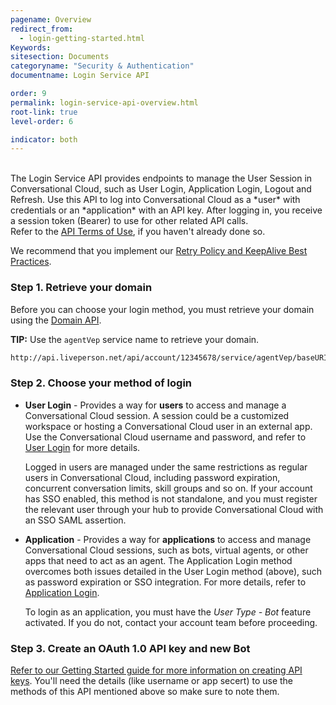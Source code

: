```yaml
---
pagename: Overview
redirect_from:
  - login-getting-started.html
Keywords:
sitesection: Documents
categoryname: "Security & Authentication"
documentname: Login Service API

order: 9
permalink: login-service-api-overview.html
root-link: true
level-order: 6

indicator: both
---
```

<br>
The Login Service API provides endpoints to manage the User Session in Conversational Cloud, such as User Login, Application Login, Logout and Refresh.  Use this API to log into Conversational Cloud as a *user* with credentials or an *application* with an API key. After logging in, you receive a session token (Bearer) to use for other related API calls.


<div class="important">
Refer to the <a href="https://www.liveperson.com/policies/apitou">API Terms of Use</a>, if you haven't already done so.<br>

We recommend that you implement our <a href="https://developers.liveperson.com/retry-and-keepalive-best-practices-overview.html">Retry Policy and KeepAlive Best Practices</a>.
</div>


### Step 1. Retrieve your domain

Before you can choose your login method, you must retrieve your domain using the [Domain API](https://developers.liveperson.com/retrieve-api-domains-using-the-domain-api.html).  


**TIP:** Use the `agentVep` service name to retrieve your domain.

```html
http://api.liveperson.net/api/account/12345678/service/agentVep/baseURI.json?version=1.0
```

### Step 2. Choose your method of login

- **User Login** - Provides a way for **users** to access and manage a Conversational Cloud session. A session could be a customized workspace or hosting a Conversational Cloud user in an external app. Use the Conversational Cloud username and password, and refer to [User Login](https://developers.liveperson.com/login-service-api-methods-user-login.html) for more details.

   <div class="notice">Logged in users are managed under the same restrictions as regular users in Conversational Cloud, including password expiration, concurrent conversation limits, skill groups and so on.  If your account has SSO enabled, this method is not standalone, and you must register the relevant user through your hub to provide Conversational Cloud with an SSO SAML assertion.</div>

- **Application** - Provides a way for **applications** to access and manage Conversational Cloud sessions, such as bots, virtual agents, or other apps that need to act as an agent. The Application Login method overcomes both issues detailed in the User Login method (above), such as password expiration or SSO integration. For more details, refer to [Application Login](https://developers.liveperson.com/login-service-api-methods-application-login.html).

   <div class="important">
   To login as an application, you must have the <i>User Type - Bot</i> feature activated.  If you do not, contact your account team before proceeding.
   </div>

### Step 3. Create an OAuth 1.0 API key and new Bot

[Refer to our Getting Started guide for more information on creating API keys](common-resources-create-api-keys.html). You'll need the details (like username or app secert) to use the methods of this API mentioned above so make sure to note them.
